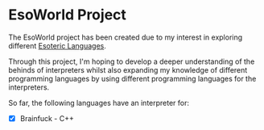 EsoWorld Project
================

The EsoWorld project has been created due to my interest in exploring different [Esoteric Languages](https://esolangs.org). 

Through this project, I'm hoping to develop a deeper understanding of the behinds of interpreters whilst also expanding my knowledge of different programming languages by using different programming languages for the interpreters.

So far, the following languages have an interpreter for:
    
- [x] Brainfuck - C++